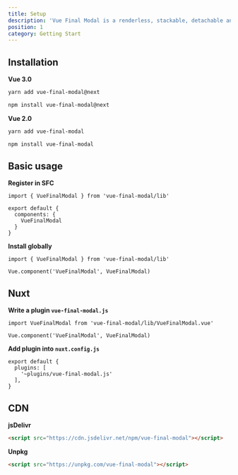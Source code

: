 ```yaml
---
title: Setup
description: 'Vue Final Modal is a renderless, stackable, detachable and lightweight modal component.'
position: 1
category: Getting Start
---
```


## Installation

**Vue 3.0**

<code-group>
  <code-block label="Yarn" active>

```bash
yarn add vue-final-modal@next
```

  </code-block>
  <code-block label="NPM">

```bash
npm install vue-final-modal@next
```

  </code-block>
</code-group>

**Vue 2.0**

<code-group>
  <code-block label="Yarn" active>

```bash
yarn add vue-final-modal
```

  </code-block>
  <code-block label="NPM">

```bash
npm install vue-final-modal
```

  </code-block>
</code-group>

## Basic usage

**Register in SFC**

```js[vue]
import { VueFinalModal } from 'vue-final-modal/lib'

export default {
  components: {
    VueFinalModal
  }
}
```

**Install globally**

```js[main.js]
import { VueFinalModal } from 'vue-final-modal/lib'

Vue.component('VueFinalModal', VueFinalModal)
```

## Nuxt

**Write a plugin `vue-final-modal.js`**

```js[vue-final-modal.js]
import VueFinalModal from 'vue-final-modal/lib/VueFinalModal.vue'

Vue.component('VueFinalModal', VueFinalModal)
```

**Add plugin into `nuxt.config.js`**

```js[nuxt.config.js]
export default {
  plugins: [
    '~plugins/vue-final-modal.js'
  ],
}
```



## CDN

**jsDelivr**

```html
<script src="https://cdn.jsdelivr.net/npm/vue-final-modal"></script>
```

**Unpkg**

```html
<script src="https://unpkg.com/vue-final-modal"></script>
```
